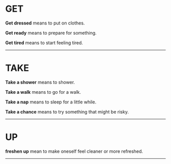 # GET


**Get dressed** means to put on clothes. 

**Get ready** means to prepare for something. 

**Get tired** means to start feeling tired.

---

# TAKE

**Take a shower** means to shower.

**Take a walk** means to go for a walk.

**Take a nap** means to sleep for a little while.

**Take a chance** means to try something that might be risky.

---

# UP

**freshen up** mean to make oneself feel cleaner or more refreshed.

---
